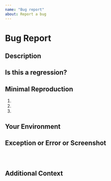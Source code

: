 ```yaml
---
name: "Bug report"
about: Report a bug
---
```


<!--
Hi there! To expedite issue processing please search open and closed issues before submitting a new one. Existing issues often contain information about workarounds, resolution, or progress updates.
-->

# Bug Report

## Description

<!-- A clear and concise description of the problem. -->

## Is this a regression?

<!-- Did this behavior use to work in the previous version? -->

## Minimal Reproduction

<!-- Clear steps to re-produce the issue. -->

1.
2.
3.

## Your Environment

<!-- Please provide as much information as you feel comfortable to help us understand the issue better -->

## Exception or Error or Screenshot

<!-- Please provide any error messages, stack traces, or screenshots that might help -->

<pre><code>
<!-- Paste error logs here -->
</code></pre>

## Additional Context

<!-- Add any other context about the problem here. -->
